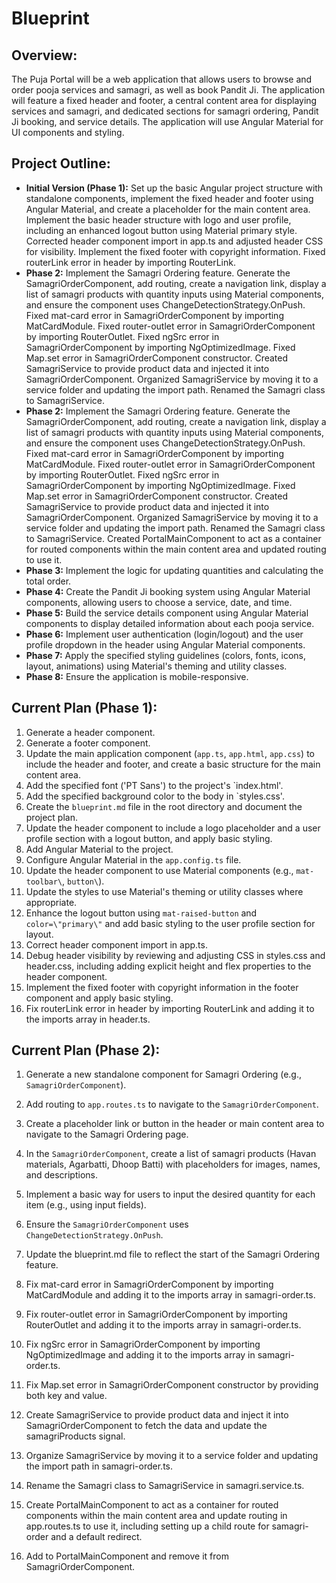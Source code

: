 # Blueprint

## Overview:
The Puja Portal will be a web application that allows users to browse and order pooja services and samagri, as well as book Pandit Ji. The application will feature a fixed header and footer, a central content area for displaying services and samagri, and dedicated sections for samagri ordering, Pandit Ji booking, and service details.
The application will use Angular Material for UI components and styling.
 
## Project Outline:

- **Initial Version (Phase 1):** Set up the basic Angular project structure with standalone components, implement the fixed header and footer using Angular Material, and create a placeholder for the main content area. Implement the basic header structure with logo and user profile, including an enhanced logout button using Material primary style. Corrected header component import in app.ts and adjusted header CSS for visibility. Implement the fixed footer with copyright information. Fixed routerLink error in header by importing RouterLink.
- **Phase 2:** Implement the Samagri Ordering feature. Generate the SamagriOrderComponent, add routing, create a navigation link, display a list of samagri products with quantity inputs using Material components, and ensure the component uses ChangeDetectionStrategy.OnPush. Fixed mat-card error in SamagriOrderComponent by importing MatCardModule. Fixed router-outlet error in SamagriOrderComponent by importing RouterOutlet. Fixed ngSrc error in SamagriOrderComponent by importing NgOptimizedImage. Fixed Map.set error in SamagriOrderComponent constructor. Created SamagriService to provide product data and injected it into SamagriOrderComponent. Organized SamagriService by moving it to a service folder and updating the import path. Renamed the Samagri class to SamagriService.
 - **Phase 2:** Implement the Samagri Ordering feature. Generate the SamagriOrderComponent, add routing, create a navigation link, display a list of samagri products with quantity inputs using Material components, and ensure the component uses ChangeDetectionStrategy.OnPush. Fixed mat-card error in SamagriOrderComponent by importing MatCardModule. Fixed router-outlet error in SamagriOrderComponent by importing RouterOutlet. Fixed ngSrc error in SamagriOrderComponent by importing NgOptimizedImage. Fixed Map.set error in SamagriOrderComponent constructor. Created SamagriService to provide product data and injected it into SamagriOrderComponent. Organized SamagriService by moving it to a service folder and updating the import path. Renamed the Samagri class to SamagriService. Created PortalMainComponent to act as a container for routed components within the main content area and updated routing to use it.
- **Phase 3:** Implement the logic for updating quantities and calculating the total order.
- **Phase 4:** Create the Pandit Ji booking system using Angular Material components, allowing users to choose a service, date, and time.
- **Phase 5:** Build the service details component using Angular Material components to display detailed information about each pooja service.
- **Phase 6:** Implement user authentication (login/logout) and the user profile dropdown in the header using Angular Material components.
- **Phase 7:** Apply the specified styling guidelines (colors, fonts, icons, layout, animations) using Material's theming and utility classes.
- **Phase 8:** Ensure the application is mobile-responsive.

## Current Plan (Phase 1):

 1. Generate a header component.
 2. Generate a footer component.
 3. Update the main application component (`app.ts`, `app.html`, `app.css`) to include the header and footer, and create a basic structure for the main content area.
 4. Add the specified font (\'PT Sans\') to the project\'s `index.html\'.
 5. Add the specified background color to the body in `styles.css\'.
 6. Create the `blueprint.md` file in the root directory and document the project plan.
 7. Update the header component to include a logo placeholder and a user profile section with a logout button, and apply basic styling.
 8. Add Angular Material to the project.
 9. Configure Angular Material in the `app.config.ts` file.
 10. Update the header component to use Material components (e.g., `mat-toolbar\`, `button\`).
 11. Update the styles to use Material\'s theming or utility classes where appropriate.
 12. Enhance the logout button using `mat-raised-button` and `color=\"primary\"` and add basic styling to the user profile section for layout.
 13. Correct header component import in app.ts.
 14. Debug header visibility by reviewing and adjusting CSS in styles.css and header.css, including adding explicit height and flex properties to the header component.
 15. Implement the fixed footer with copyright information in the footer component and apply basic styling.
 16. Fix routerLink error in header by importing RouterLink and adding it to the imports array in header.ts.

 ## Current Plan (Phase 2):

 1. Generate a new standalone component for Samagri Ordering (e.g., `SamagriOrderComponent`).
 2. Add routing to `app.routes.ts` to navigate to the `SamagriOrderComponent`.
 3. Create a placeholder link or button in the header or main content area to navigate to the Samagri Ordering page.
 4. In the `SamagriOrderComponent`, create a list of samagri products (Havan materials, Agarbatti, Dhoop Batti) with placeholders for images, names, and descriptions.
 5. Implement a basic way for users to input the desired quantity for each item (e.g., using input fields).
 6. Ensure the `SamagriOrderComponent` uses `ChangeDetectionStrategy.OnPush`.
 7. Update the blueprint.md file to reflect the start of the Samagri Ordering feature.
 8. Fix mat-card error in SamagriOrderComponent by importing MatCardModule and adding it to the imports array in samagri-order.ts.
 9. Fix router-outlet error in SamagriOrderComponent by importing RouterOutlet and adding it to the imports array in samagri-order.ts.
 10. Fix ngSrc error in SamagriOrderComponent by importing NgOptimizedImage and adding it to the imports array in samagri-order.ts.
 11. Fix Map.set error in SamagriOrderComponent constructor by providing both key and value.
 12. Create SamagriService to provide product data and inject it into SamagriOrderComponent to fetch the data and update the samagriProducts signal.
 13. Organize SamagriService by moving it to a service folder and updating the import path in samagri-order.ts.
 14. Rename the Samagri class to SamagriService in samagri.service.ts.

 15. Create PortalMainComponent to act as a container for routed components within the main content area and update routing in app.routes.ts to use it, including setting up a child route for samagri-order and a default redirect.
 16. Add <router-outlet /> to PortalMainComponent and remove it from SamagriOrderComponent.